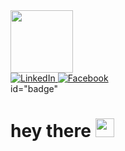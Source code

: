 
<IMG SRC="https://media.giphy.com/media/fvx95jkua5th3YeThr/giphy.gif" width="100"/>
</div>

<div id="badges">
<a href="https://www.linkedin.com/in/samukelisiwe-sibisi-5425bb22a">
<IMG SRC="https://img.shields.io/badge/LinkedIn-blue?style=for-the-badge&logo=LinkedIn&logo color=white" alt=LinkedIn Badge"/>
</a>
<a href="your-Facebook-URL">
<IMG SRC="https://img.shields.io/badge/Facebook-blue?style=for-the-badge&logo=Facebook&logo color=white" alt=Facebook Badge"/>
</a>

<div>
 id="badge"
<IMG SRC="https://komarev.com/ghpvc/? username=Samukeloh&style=flat-square&color=blue" alt=""/>

<h1>
hey there
<IMG SRC="https://media.giphy.com/media/hvRJLFzcasrR4ia7z/Giphy.gif" width="30px"/>
